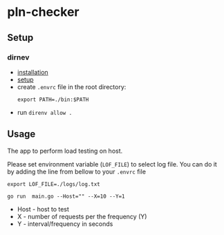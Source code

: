 # pln-checker

## Setup

### dirnev

- [installation](https://direnv.net/docs/installation.html)
- [setup](https://direnv.net/docs/hook.html)
- create `.envrc` file in the root directory:
    ```
    export PATH=./bin:$PATH
    ```
- run `direnv allow .`

## Usage

The app to perform load testing on host.

Please set environment variable (`LOF_FILE`) to select log file.
You can do it by adding the line from bellow to your `.envrc` file
```
export LOF_FILE=./logs/log.txt
```

`go run  main.go --Host="" --X=10 --Y=1`
- Host - host to test
- X - number of requests per the frequency (Y)
- Y - interval/frequency in seconds